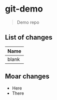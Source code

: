 # git-demo

> Demo repo

## List of changes

| Name  |
| ----  |
| blank |

## Moar changes

* Here
* There

